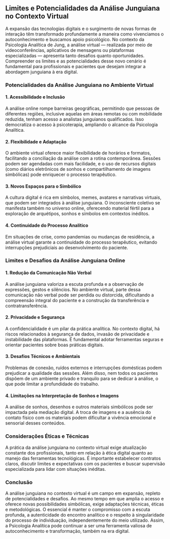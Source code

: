 
## Limites e Potencialidades da Análise Junguiana no Contexto Virtual

A expansão das tecnologias digitais e o surgimento de novas formas de interação têm transformado profundamente a maneira como vivenciamos o autoconhecimento e buscamos apoio psicológico. No contexto da Psicologia Analítica de Jung, a análise virtual — realizada por meio de videoconferências, aplicativos de mensagens ou plataformas especializadas — apresenta tanto desafios quanto oportunidades. Compreender os limites e as potencialidades desse novo cenário é fundamental para profissionais e pacientes que desejam integrar a abordagem junguiana à era digital.

### Potencialidades da Análise Junguiana no Ambiente Virtual

#### 1. **Acessibilidade e Inclusão**
A análise online rompe barreiras geográficas, permitindo que pessoas de diferentes regiões, inclusive aquelas em áreas remotas ou com mobilidade reduzida, tenham acesso a analistas junguianos qualificados. Isso democratiza o acesso à psicoterapia, ampliando o alcance da Psicologia Analítica.

#### 2. **Flexibilidade e Adaptação**
O ambiente virtual oferece maior flexibilidade de horários e formatos, facilitando a conciliação da análise com a rotina contemporânea. Sessões podem ser agendadas com mais facilidade, e o uso de recursos digitais (como diários eletrônicos de sonhos e compartilhamento de imagens simbólicas) pode enriquecer o processo terapêutico.

#### 3. **Novos Espaços para o Simbólico**
A cultura digital é rica em símbolos, memes, avatares e narrativas virtuais, que podem ser integrados à análise junguiana. O inconsciente coletivo se manifesta também no universo online, oferecendo material fértil para a exploração de arquétipos, sonhos e símbolos em contextos inéditos.

#### 4. **Continuidade do Processo Analítico**
Em situações de crise, como pandemias ou mudanças de residência, a análise virtual garante a continuidade do processo terapêutico, evitando interrupções prejudiciais ao desenvolvimento do paciente.

### Limites e Desafios da Análise Junguiana Online

#### 1. **Redução da Comunicação Não Verbal**
A análise junguiana valoriza a escuta profunda e a observação de expressões, gestos e silêncios. No ambiente virtual, parte dessa comunicação não verbal pode ser perdida ou distorcida, dificultando a compreensão integral do paciente e a construção da transferência e contratransferência.

#### 2. **Privacidade e Segurança**
A confidencialidade é um pilar da prática analítica. No contexto digital, há riscos relacionados à segurança de dados, invasão de privacidade e instabilidade das plataformas. É fundamental adotar ferramentas seguras e orientar pacientes sobre boas práticas digitais.

#### 3. **Desafios Técnicos e Ambientais**
Problemas de conexão, ruídos externos e interrupções domésticas podem prejudicar a qualidade das sessões. Além disso, nem todos os pacientes dispõem de um ambiente privado e tranquilo para se dedicar à análise, o que pode limitar a profundidade do trabalho.

#### 4. **Limitações na Interpretação de Sonhos e Imagens**
A análise de sonhos, desenhos e outros materiais simbólicos pode ser impactada pela mediação digital. A troca de imagens e a ausência do contato físico com os materiais podem dificultar a vivência emocional e sensorial desses conteúdos.

### Considerações Éticas e Técnicas

A prática da análise junguiana no contexto virtual exige atualização constante dos profissionais, tanto em relação à ética digital quanto ao manejo das ferramentas tecnológicas. É importante estabelecer contratos claros, discutir limites e expectativas com os pacientes e buscar supervisão especializada para lidar com situações inéditas.

### Conclusão

A análise junguiana no contexto virtual é um campo em expansão, repleto de potencialidades e desafios. Ao mesmo tempo em que amplia o acesso e oferece novas possibilidades simbólicas, exige adaptações técnicas, éticas e metodológicas. O essencial é manter o compromisso com a escuta profunda, a autenticidade do encontro analítico e o respeito à singularidade do processo de individuação, independentemente do meio utilizado. Assim, a Psicologia Analítica pode continuar a ser uma ferramenta valiosa de autoconhecimento e transformação, também na era digital.
```
